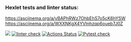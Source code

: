 ### Hexlet tests and linter status:
 https://asciinema.org/a/yBAPhRWz7OhbEhS7o5cK6hYSW
 https://asciinema.org/a/WXXNKgX4YVlnhzqp6oueb7J0Z



<a href="https://codeclimate.com/github/MarfaNikitina/python-project-lvl2/maintainability"><img src="https://api.codeclimate.com/v1/badges/a5b198ab73245bf35f42/maintainability" /></a>
[![linter check](https://github.com/MarfaNikitina/python-project-lvl2/actions/workflows/hexlet-lint.yml/badge.svg)](https://github.com/MarfaNikitina/python-project-lvl2/actions/workflows/hexlet-lint.yml)
[![Actions Status](https://github.com/MarfaNikitina/python-project-lvl2/workflows/hexlet-check/badge.svg)](https://github.com/MarfaNikitina/python-project-lvl2/actions)
[![Pytest check](https://github.com/MarfaNikitina/python-project-lvl2/actions/workflows/hexlet-pytest.yml/badge.svg)](https://github.com/MarfaNikitina/python-project-lvl2/actions/workflows/hexlet-pytest.yml)